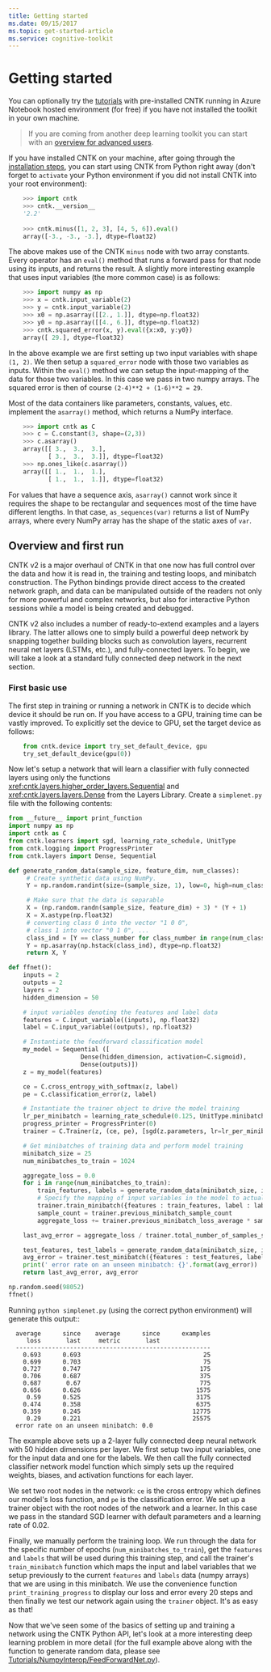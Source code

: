 ```yaml
---
title: Getting started
ms.date: 09/15/2017
ms.topic: get-started-article
ms.service: cognitive-toolkit
---
```


# Getting started 

You can optionally try the [tutorials](https://notebooks.azure.com/cntk/libraries/tutorials) with pre-installed CNTK running in Azure Notebook hosted environment (for free) if you have not installed the toolkit in your own machine.

> If you are coming from another deep learning toolkit you can start with an [overview for advanced users](https://github.com/Microsoft/CNTK/blob/release/2.2/Tutorials/CNTK_200_GuidedTour.ipynb).

If you have installed CNTK on your machine, after going through the [installation steps](/cognitive-toolkit/Setup-CNTK-on-your-machine),
you can start using CNTK from Python right away (don't forget to ``activate`` your Python environment if you did not install CNTK into your root environment):

```python
    >>> import cntk
    >>> cntk.__version__
    '2.2'
    
    >>> cntk.minus([1, 2, 3], [4, 5, 6]).eval()
    array([-3., -3., -3.], dtype=float32)
```
The above makes use of the CNTK `minus` node with two array constants. Every operator has an `eval()` method that runs a forward 
pass for that node using its inputs, and returns the result. A slightly more interesting example that uses input variables (the 
more common case) is as follows:

```python
    >>> import numpy as np
    >>> x = cntk.input_variable(2)
    >>> y = cntk.input_variable(2)
    >>> x0 = np.asarray([[2., 1.]], dtype=np.float32)
    >>> y0 = np.asarray([[4., 6.]], dtype=np.float32)
    >>> cntk.squared_error(x, y).eval({x:x0, y:y0})
    array([ 29.], dtype=float32)
```

In the above example we are first setting up two input variables with shape `(1, 2)`. We then setup a `squared_error` node with those two variables as 
inputs. Within the `eval()` method we can setup the input-mapping of the data for those two variables. In this case we pass in two numpy arrays. 
The squared error is then of course `(2-4)**2 + (1-6)**2 = 29`.

Most of the data containers like parameters, constants, values, etc. implement
the `asarray()` method, which returns a NumPy interface.

```python
    >>> import cntk as C
    >>> c = C.constant(3, shape=(2,3))
    >>> c.asarray()
    array([[ 3.,  3.,  3.],
           [ 3.,  3.,  3.]], dtype=float32)
    >>> np.ones_like(c.asarray())
    array([[ 1.,  1.,  1.],
           [ 1.,  1.,  1.]], dtype=float32)
```

For values that have a sequence axis, `asarray()` cannot work since it requires
the shape to be rectangular and sequences most of the time have different
lengths. In that case, `as_sequences(var)` returns a list of NumPy arrays,
where every NumPy array has the shape of the static axes of `var`.

## Overview and first run

CNTK v2 is a major overhaul of CNTK in that one now has full control over the data and how it is read in, the training and testing loops, and minibatch 
construction. The Python bindings provide direct access to the created network graph, and data can be manipulated outside of the readers not only 
for more powerful and complex networks, but also for interactive Python sessions while a model is being created and debugged.

CNTK v2 also includes a number of ready-to-extend examples and a layers library. The latter allows one to simply build a powerful deep network by 
snapping together building blocks such as convolution layers, recurrent neural net layers (LSTMs, etc.), and fully-connected layers. To begin, we will take a 
look at a standard fully connected deep network in the next section.

### First basic use

The first step in training or running a network in CNTK is to decide which device it should be run on. If you have access to a GPU, training time 
can be vastly improved. To explicitly set the device to GPU, set the target device as follows:

```python
    from cntk.device import try_set_default_device, gpu
    try_set_default_device(gpu(0))
```

Now let's setup a network that will learn a classifier with fully connected layers using only the functions <xref:cntk.layers.higher_order_layers.Sequential>
and <xref:cntk.layers.layers.Dense> from the Layers Library. Create a `simplenet.py` file with the following contents:

```python
from __future__ import print_function
import numpy as np
import cntk as C
from cntk.learners import sgd, learning_rate_schedule, UnitType
from cntk.logging import ProgressPrinter
from cntk.layers import Dense, Sequential

def generate_random_data(sample_size, feature_dim, num_classes):
     # Create synthetic data using NumPy.
     Y = np.random.randint(size=(sample_size, 1), low=0, high=num_classes)

     # Make sure that the data is separable
     X = (np.random.randn(sample_size, feature_dim) + 3) * (Y + 1)
     X = X.astype(np.float32)
     # converting class 0 into the vector "1 0 0",
     # class 1 into vector "0 1 0", ...
     class_ind = [Y == class_number for class_number in range(num_classes)]
     Y = np.asarray(np.hstack(class_ind), dtype=np.float32)
     return X, Y

def ffnet():
    inputs = 2
    outputs = 2
    layers = 2
    hidden_dimension = 50

    # input variables denoting the features and label data
    features = C.input_variable((inputs), np.float32)
    label = C.input_variable((outputs), np.float32)

    # Instantiate the feedforward classification model
    my_model = Sequential ([
                    Dense(hidden_dimension, activation=C.sigmoid),
                    Dense(outputs)])
    z = my_model(features)

    ce = C.cross_entropy_with_softmax(z, label)
    pe = C.classification_error(z, label)

    # Instantiate the trainer object to drive the model training
    lr_per_minibatch = learning_rate_schedule(0.125, UnitType.minibatch)
    progress_printer = ProgressPrinter(0)
    trainer = C.Trainer(z, (ce, pe), [sgd(z.parameters, lr=lr_per_minibatch)], [progress_printer])

    # Get minibatches of training data and perform model training
    minibatch_size = 25
    num_minibatches_to_train = 1024

    aggregate_loss = 0.0
    for i in range(num_minibatches_to_train):
        train_features, labels = generate_random_data(minibatch_size, inputs, outputs)
        # Specify the mapping of input variables in the model to actual minibatch data to be trained with
        trainer.train_minibatch({features : train_features, label : labels})
        sample_count = trainer.previous_minibatch_sample_count
        aggregate_loss += trainer.previous_minibatch_loss_average * sample_count

    last_avg_error = aggregate_loss / trainer.total_number_of_samples_seen

    test_features, test_labels = generate_random_data(minibatch_size, inputs, outputs)
    avg_error = trainer.test_minibatch({features : test_features, label : test_labels})
    print(' error rate on an unseen minibatch: {}'.format(avg_error))
    return last_avg_error, avg_error

np.random.seed(98052)
ffnet()
```

Running `python simplenet.py` (using the correct python environment) will generate this output::

      average      since    average      since      examples
         loss       last     metric       last
      ------------------------------------------------------
        0.693      0.693                                  25
        0.699      0.703                                  75
        0.727      0.747                                 175
        0.706      0.687                                 375
        0.687       0.67                                 775
        0.656      0.626                                1575
         0.59      0.525                                3175
        0.474      0.358                                6375
        0.359      0.245                               12775
         0.29      0.221                               25575
      error rate on an unseen minibatch: 0.0


The example above sets up a 2-layer fully connected deep neural network with 50 hidden dimensions per layer. We first setup two input variables, one for 
the input data and one for the labels. We then call the fully connected classifier network model function which simply sets up the required weights, 
biases, and activation functions for each layer.

We set two root nodes in the network: `ce` is the cross entropy which defines our model's loss function, and `pe` is the classification error. We 
set up a trainer object with the root nodes of the network and a learner. In this case we pass in the standard SGD learner with default parameters and a 
learning rate of 0.02.

Finally, we manually perform the training loop. We run through the data for the specific number of epochs (`num_minibatches_to_train`), get the ``features`` 
and `labels` that will be used during this training step, and call the trainer's `train_minibatch` function which maps the input and label variables that 
we setup previously to the current `features` and `labels` data (numpy arrays) that we are using in this minibatch. We use the convenience function 
`print_training_progress` to display our loss and error every 20 steps and then finally we test our network again using the `trainer` object. It's 
as easy as that!

Now that we've seen some of the basics of setting up and training a network using the CNTK Python API, let's look at a more interesting deep 
learning problem in more detail (for the full example above along with the function to generate random data, please see 
[Tutorials/NumpyInterop/FeedForwardNet.py](https://github.com/Microsoft/CNTK/blob/release/2.2/Tutorials/NumpyInterop/FeedForwardNet.py)).




